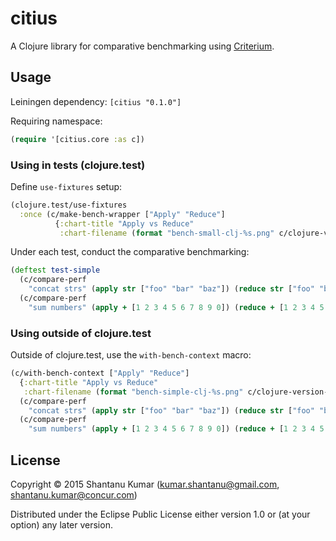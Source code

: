 # citius

A Clojure library for comparative benchmarking using
[Criterium](https://github.com/hugoduncan/criterium).

## Usage

Leiningen dependency: `[citius "0.1.0"]`

Requiring namespace:
```clojure
(require '[citius.core :as c])
```

### Using in tests (clojure.test)

Define `use-fixtures` setup:

```clojure
(clojure.test/use-fixtures
  :once (c/make-bench-wrapper ["Apply" "Reduce"]
          {:chart-title "Apply vs Reduce"
           :chart-filename (format "bench-small-clj-%s.png" c/clojure-version-str)}))
```

Under each test, conduct the comparative benchmarking:

```clojure
(deftest test-simple
  (c/compare-perf
    "concat strs" (apply str ["foo" "bar" "baz"]) (reduce str ["foo" "bar" "baz"]))
  (c/compare-perf
    "sum numbers" (apply + [1 2 3 4 5 6 7 8 9 0]) (reduce + [1 2 3 4 5 6 7 8 9 0])))
```

### Using outside of clojure.test

Outside of clojure.test, use the `with-bench-context` macro:

```clojure
(c/with-bench-context ["Apply" "Reduce"]
  {:chart-title "Apply vs Reduce"
   :chart-filename (format "bench-simple-clj-%s.png" c/clojure-version-str)}
  (c/compare-perf
    "concat strs" (apply str ["foo" "bar" "baz"]) (reduce str ["foo" "bar" "baz"]))
  (c/compare-perf
    "sum numbers" (apply + [1 2 3 4 5 6 7 8 9 0]) (reduce + [1 2 3 4 5 6 7 8 9 0])))
```

## License

Copyright © 2015 Shantanu Kumar (kumar.shantanu@gmail.com, shantanu.kumar@concur.com)

Distributed under the Eclipse Public License either version 1.0 or (at
your option) any later version.
